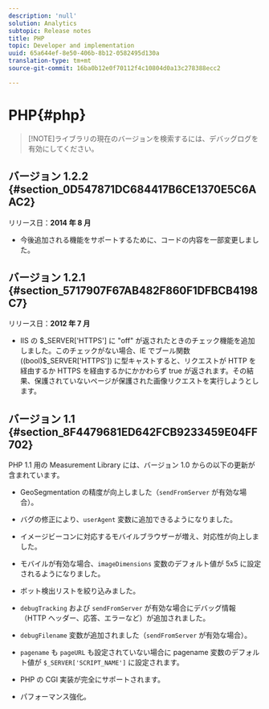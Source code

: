 ```yaml
---
description: 'null'
solution: Analytics
subtopic: Release notes
title: PHP
topic: Developer and implementation
uuid: 65a644ef-8e50-406b-8b12-0582495d130a
translation-type: tm+mt
source-git-commit: 16ba0b12e0f70112f4c10804d0a13c278388ecc2

---
```



# PHP{#php}

> [!NOTE]ライブラリの現在のバージョンを検索するには、デバッグログを有効にしてください。

## バージョン 1.2.2 {#section_0D547871DC684417B6CE1370E5C6AAC2}

リリース日：**2014 年 8 月**

* 今後追加される機能をサポートするために、コードの内容を一部変更しました。

## バージョン 1.2.1 {#section_5717907F67AB482F860F1DFBCB4198C7}

リリース日：**2012 年 7 月**

* IIS の $_SERVER['HTTPS'] に "off" が返されたときのチェック機能を追加しました。このチェックがない場合、IE でブール関数 ((bool)$_SERVER['HTTPS']) に型キャストすると、リクエストが HTTP を経由するか HTTPS を経由するかにかかわらず true が返されます。その結果、保護されていないページが保護された画像リクエストを実行しようとします。

## バージョン 1.1 {#section_8F4479681ED642FCB9233459E04FF702}

PHP 1.1 用の Measurement Library には、バージョン 1.0 からの以下の更新が含まれています。

* GeoSegmentation の精度が向上しました（`sendFromServer` が有効な場合）。
* バグの修正により、`userAgent` 変数に追加できるようになりました。
* イメージビーコンに対応するモバイルブラウザーが増え、対応性が向上しました。
* モバイルが有効な場合、`imageDimensions` 変数のデフォルト値が 5x5 に設定されるようになりました。
* ボット検出リストを絞り込みました。
* `debugTracking` および `sendFromServer` が有効な場合にデバッグ情報（HTTP ヘッダー、応答、エラーなど）が追加されました。

* `debugFilename` 変数が追加されました（`sendFromServer` が有効な場合）。

* `pagename` も `pageURL` も設定されていない場合に pagename 変数のデフォルト値が `$_SERVER['SCRIPT_NAME']` に設定されます。

* PHP の CGI 実装が完全にサポートされます。
* パフォーマンス強化。

